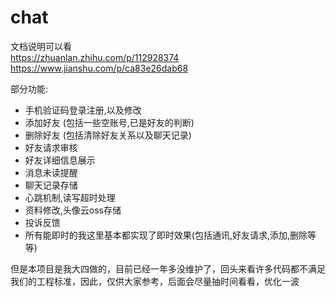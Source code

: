 # chat
文档说明可以看<br>
https://zhuanlan.zhihu.com/p/112928374<br>
https://www.jianshu.com/p/ca83e26dab68<br>

部分功能:
- 手机验证码登录注册,以及修改<br>
- 添加好友 (包括一些空账号,已是好友的判断)<br>
- 删除好友 (包括清除好友关系以及聊天记录)<br>
- 好友请求审核<br>
- 好友详细信息展示<br>
- 消息未读提醒<br>
- 聊天记录存储<br>
- 心跳机制,读写超时处理<br>
- 资料修改,头像云oss存储<br>
- 投诉反馈<br>
- 所有能即时的我这里基本都实现了即时效果(包括通讯,好友请求,添加,删除等等)<br>

但是本项目是我大四做的，目前已经一年多没维护了，回头来看许多代码都不满足我们的工程标准，因此，仅供大家参考，后面会尽量抽时间看看，优化一波

